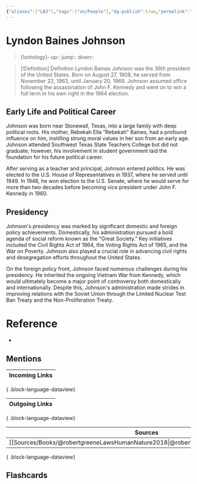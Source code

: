 ```yaml
---
{"aliases":["LBJ"],"tags":["on/People"],"dg-publish":true,"permalink":"/cards/lyndon-baines-johnson/","dgPassFrontmatter":true}
---
```


# Lyndon Baines Johnson

> [!ontology]-
> up:: 
> jump:: 
> down:: 

> [!Definition] Definition
> Lyndon Baines Johnson was the 36th president of the United States. Born on August 27, 1908, he served from November 22, 1963, until January 20, 1969. Johnson assumed office following the assassination of John F. Kennedy and went on to win a full term in his own right in the 1964 election.

## Early Life and Political Career

Johnson was born near Stonewall, Texas, into a large family with deep political roots. His mother, Rebekah Ella "Rebekah" Baines, had a profound influence on him, instilling strong moral values in her son from an early age. Johnson attended Southwest Texas State Teachers College but did not graduate; however, his involvement in student government laid the foundation for his future political career.

After serving as a teacher and principal, Johnson entered politics. He was elected to the U.S. House of Representatives in 1937, where he served until 1949. In 1948, he won election to the U.S. Senate, where he would serve for more than two decades before becoming vice president under John F. Kennedy in 1960.

## Presidency

Johnson's presidency was marked by significant domestic and foreign policy achievements. Domestically, his administration pursued a bold agenda of social reform known as the "Great Society." Key initiatives included the Civil Rights Act of 1964, the Voting Rights Act of 1965, and the War on Poverty. Johnson also played a crucial role in advancing civil rights and desegregation efforts throughout the United States.

On the foreign policy front, Johnson faced numerous challenges during his presidency. He inherited the ongoing Vietnam War from Kennedy, which would ultimately become a major point of controversy both domestically and internationally. Despite this, Johnson's administration made strides in improving relations with the Soviet Union through the Limited Nuclear Test Ban Treaty and the Non-Proliferation Treaty.

# Reference
- 

## Mentions
| Incoming Links |
| -------------- |

{ .block-language-dataview}

| Outgoing Links |
| -------------- |

{ .block-language-dataview}

| Sources                                                                                 |
| --------------------------------------------------------------------------------------- |
| [[Sources/Books/@robertgreeneLawsHumanNature2018\|@robertgreeneLawsHumanNature2018]] |

{ .block-language-dataview}

## Flashcards 

